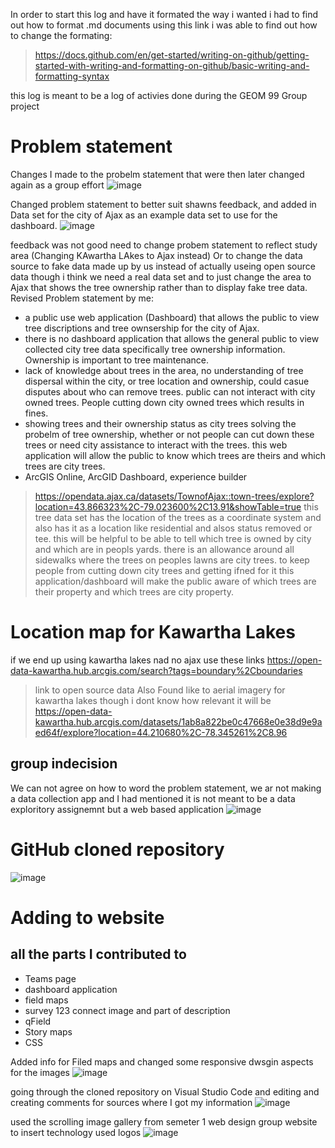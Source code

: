 In order to start this log and have it formated the way i wanted i had to find out how to format .md documents using this link i was able to find out how to change the formating:
>https://docs.github.com/en/get-started/writing-on-github/getting-started-with-writing-and-formatting-on-github/basic-writing-and-formatting-syntax

this log is meant to be a log of activies done during the GEOM 99 Group project

# Problem statement
Changes I made to the probelm statement that were then later changed again as a group effort
![image](https://github.com/alicoo510/Geom99TaskList/assets/146375997/19249cd2-41bb-4d6e-8f47-6183c1eeb302)


Changed problem statement to better suit shawns feedback, and added in Data set for the city of Ajax as an example data set to use for the dashboard.
![image](https://github.com/alicoo510/Geom99TaskList/assets/146375997/97bf8fbb-7dac-4e8c-a83a-767eefe3b0da)

feedback was not good need to change probem statement to reflect study area (Changing KAwartha LAkes to Ajax instead)
Or to change the data source to fake data made up by us instead of actually useing open source data though i think we need a real data set and to just change the area to Ajax that shows the tree ownership rather than to display fake tree data.
Revised Problem statement by me:
- a public use web application (Dashboard) that allows the public to view tree discriptions and tree ownsership for the city of Ajax.
- there is no dashboard application that allows the general public to view collected city tree data  specifically tree ownership information. Ownership is important to tree maintenance.
 - lack of knowledge about trees in the area, no understanding of tree dispersal within the city, or tree location and ownership, could casue disputes about who can remove trees. public can not interact with city owned trees. People cutting down city owned trees which results in fines.
- showing trees and their ownership status as city trees solving the probelm of tree ownership, whether or not people can cut down these trees or need city assistance to interact with the trees. this web application will allow the public to know which trees are theirs and which trees are city trees.
- ArcGIS Online, ArcGID Dashboard, experience builder

> https://opendata.ajax.ca/datasets/TownofAjax::town-trees/explore?location=43.866323%2C-79.023600%2C13.91&showTable=true
this tree data set has the location of the trees as a coordinate system and also has it as a location like residential and alsos status removed or tee. this will be helpful to be able to tell which tree is owned by city and which are in peopls yards. there is an allowance around all sidewalks where the trees on peoples lawns are city trees. to keep people from cutting down city trees and getting ifned for it this application/dashboard will make the public aware of which trees are their property and which trees are city property.
# Location map for Kawartha Lakes
if we end up using kawartha lakes nad no ajax use these links
https://open-data-kawartha.hub.arcgis.com/search?tags=boundary%2Cboundaries
>link to open source data
Also Found like to aerial imagery for kawartha lakes though i dont know how relevant it will be
>https://open-data-kawartha.hub.arcgis.com/datasets/1ab8a822be0c47668e0e38d9e9aed64f/explore?location=44.210680%2C-78.345261%2C8.96
## group indecision
We can not agree on how to word the problem statement, we ar not making a data collection app and I had mentioned it is not meant to be a data exploritory assignemnt but a web based application 
![image](https://github.com/alicoo510/Geom99TaskList/assets/146375997/3849e5b1-bf21-4f63-8ffc-be241f4f1e7c)


# GitHub cloned repository 

![image](https://github.com/alicoo510/Geom99TaskList/assets/146375997/74e31f0f-87a8-4581-9b80-395d338e8eea)

# Adding to website
## all the parts I contributed to
- Teams page
- dashboard application
- field maps
- survey 123 connect image and part of description
- qField
- Story maps
- CSS
  
Added info for Filed maps and changed some responsive dwsgin aspects for the images
![image](https://github.com/alicoo510/Geom99TaskList/assets/146375997/51d48d10-f158-4205-9693-bc52f6e93a23)

going through the cloned repository on Visual Studio Code and editing and creating comments for sources where I got my information
![image](https://github.com/alicoo510/Geom99TaskList/assets/146375997/a42dde13-5016-4d32-a6c7-c441c7ffb97f)

used the scrolling image gallery from semeter 1 web design group website to insert technology used logos
![image](https://github.com/alicoo510/Geom99TaskList/assets/146375997/8b082545-0fc0-479c-a965-95888669ec48)




